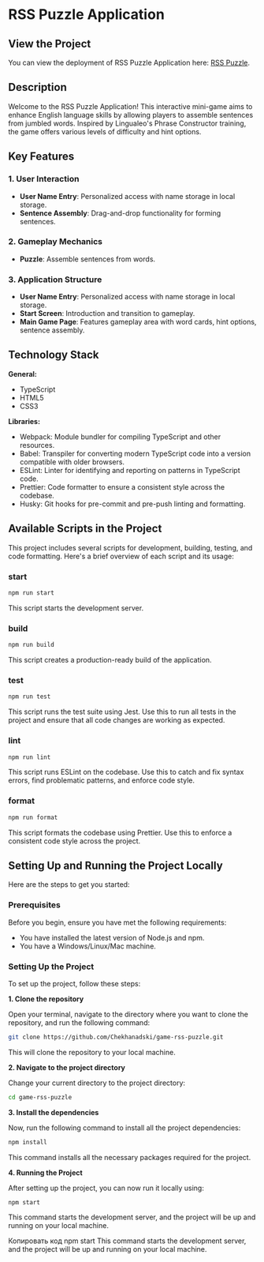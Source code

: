 # RSS Puzzle Application

## View the Project
You can view the deployment of RSS Puzzle Application here: [RSS Puzzle](https://rolling-scopes-school.github.io/chekhanadski-JSFE2023Q4/RSS-Puzzle/#/login).

## Description
Welcome to the RSS Puzzle Application! This interactive mini-game aims to enhance English language skills by allowing players to assemble sentences from jumbled words. Inspired by Lingualeo's Phrase Constructor training, the game offers various levels of difficulty and hint options.

## Key Features

### 1. User Interaction
- **User Name Entry**: Personalized access with name storage in local storage.
- **Sentence Assembly**: Drag-and-drop functionality for forming sentences.

### 2. Gameplay Mechanics
- **Puzzle**: Assemble sentences from words.

### 3. Application Structure
- **User Name Entry**: Personalized access with name storage in local storage.
- **Start Screen**: Introduction and transition to gameplay.
- **Main Game Page**: Features gameplay area with word cards, hint options, sentence assembly.

## Technology Stack
**General:**
- TypeScript
- HTML5
- CSS3

**Libraries:**
- Webpack: Module bundler for compiling TypeScript and other resources.
- Babel: Transpiler for converting modern TypeScript code into a version compatible with older browsers.
- ESLint: Linter for identifying and reporting on patterns in TypeScript code.
- Prettier: Code formatter to ensure a consistent style across the codebase.
- Husky: Git hooks for pre-commit and pre-push linting and formatting.

## Available Scripts in the Project

This project includes several scripts for development, building, testing, and code formatting. Here's a brief overview of each script and its usage:

### start

```sh
npm run start
```

This script starts the development server.

### build

```sh
npm run build
```

This script creates a production-ready build of the application.

### test

```sh
npm run test
```

This script runs the test suite using Jest. Use this to run all tests in the project and ensure that all code changes are working as expected.

### lint

```sh
npm run lint
```

This script runs ESLint on the codebase. Use this to catch and fix syntax errors, find problematic patterns, and enforce code style.

### format

```sh
npm run format
```

This script formats the codebase using Prettier. Use this to enforce a consistent code style across the project.

## Setting Up and Running the Project Locally

Here are the steps to get you started:

### Prerequisites

Before you begin, ensure you have met the following requirements:

- You have installed the latest version of Node.js and npm.
- You have a Windows/Linux/Mac machine.
  
### Setting Up the Project

To set up the project, follow these steps:

**1. Clone the repository**

Open your terminal, navigate to the directory where you want to clone the repository, and run the following command:

```sh
git clone https://github.com/Chekhanadski/game-rss-puzzle.git
```

This will clone the repository to your local machine.

**2. Navigate to the project directory**

Change your current directory to the project directory:

```sh
cd game-rss-puzzle
```

**3. Install the dependencies**

Now, run the following command to install all the project dependencies:

```sh
npm install
```

This command installs all the necessary packages required for the project.

**4. Running the Project**

After setting up the project, you can now run it locally using:

```sh
npm start
```

This command starts the development server, and the project will be up and running on your local machine.


Копировать код
npm start
This command starts the development server, and the project will be up and running on your local machine.
